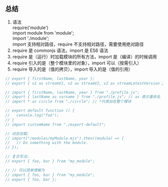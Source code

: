 ## 总结

1. 语法  
   require('module')  
   import module from 'module';  
   import './module';  
   import 支持相对路径，require 不支持相对路径，需要使用绝对路径
2. require 是 commonjs 语法，import 是 ES6 语法
3. require 是（运行）时加载模块的所有方法，import 是（编译）的时候调用
4. require 引入的是（整个模块里的对象），import 可以（按需引入）
5. require 导入的是（值的拷贝），import 导入的是（值的引用）

```javascript
// export { firstName, lastName, year };
// export { v1 as streamV1, v2 as streamV2, v2 as streamLatestVersion };

// import { firstName, lastName, year } from "./profile.js";
// import { lastName as surname } from "./profile.js"; // as 表示重命名
// import * as circle from "./circle"; // *代表加在整个模块

// export default function () {
//   console.log("foo");
// }
// import customName from "./export-default";

// 动态加载;
// import("/modules/myModule.mjs").then((module) => {
//   // Do something with the module.
// });

// 复合写法;
// export { foo, bar } from "my_module";

// // 可以简单理解为
// import { foo, bar } from "my_module";
// export { foo, bar };
```
